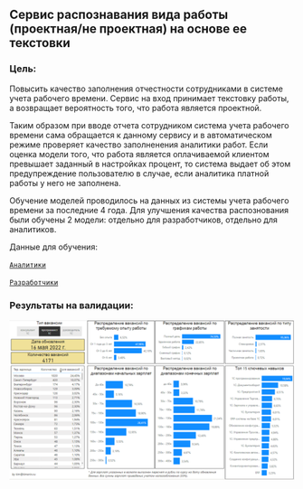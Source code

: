 ## Сервис распознавания вида работы (проектная/не проектная) на основе ее текстовки

### Цель:  
Повысить качество заполнения отчестности сотрудниками в системе учета рабочего времени.
Сервис на вход принимает текстовку работы, а возвращает вероятность того, что работа является проектной.

Таким образом при вводе отчета сотрудником система учета рабочего времени сама обращается к данному сервису и
в автоматическом режиме проверяет качество заполненения аналитики работ. 
Если оценка модели того, что работа является оплачиваемой клиентом
превышает заданный в настройках процент, то система выдает об этом предупреждение пользователю
в случае, если аналитика платной работы у него не заполнена.

Обучение моделей проводилось на данных из системы учета рабочего времени за последние 4 года.
Для улучшения качества распознования были обучены 2 модели: отдельно для разработчиков,
отдельно для аналитиков.

Данные для обучения:

<code>[Аналитики](https://github.com/timurborisevich/URV_DetectWorkType/tree/master/data/ОВИК.xlsx "")</code>

<code>[Разработчики](https://github.com/timurborisevich/URV_DetectWorkType/tree/master/data/ОР.xlsx "")</code>

### Результаты на валидации:  

![Scrin1](https://github.com/timurborisevich/Vacancy-analysis/blob/master/Scrin1.PNG "")</code>
